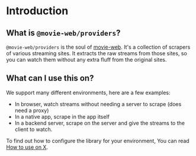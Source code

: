 # Introduction

## What is `@movie-web/providers`?

`@movie-web/providers` is the soul of [movie-web](https://github.com/movie-web/movie-web). It's a collection of scrapers of various streaming sites. It extracts the raw streams from those sites, so you can watch them without any extra fluff from the original sites.

## What can I use this on?

We support many different environments, here are a few examples:
 - In browser, watch streams without needing a server to scrape (does need a proxy)
 - In a native app, scrape in the app itself
 - In a backend server, scrape on the server and give the streams to the client to watch.

To find out how to configure the library for your environment, You can read [How to use on X](../2.essentials/0.usage-on-x.md).
